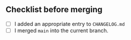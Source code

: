 ## Checklist before merging
- [ ] I added an appropriate entry to `CHANGELOG.md`
- [ ] I merged `main` into the current branch.
